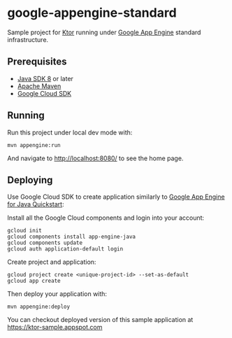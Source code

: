 # google-appengine-standard

Sample project for [Ktor](http://ktor.io) running under [Google App Engine](https://cloud.google.com/appengine/)
standard infrastructure. 

## Prerequisites

* [Java SDK 8](http://www.oracle.com/technetwork/java/javase/downloads/index.html) or later
* [Apache Maven](https://maven.apache.org)
* [Google Cloud SDK](https://cloud.google.com/sdk/docs/)

## Running

Run this project under local dev mode with:

```
mvn appengine:run
```
 
And navigate to [http://localhost:8080/](http://localhost:8080/) to see the home page.  

## Deploying

Use Google Cloud SDK to create application similarly to 
[Google App Engine for Java Quickstart](https://cloud.google.com/appengine/docs/standard/java/quickstart):

Install all the Google Cloud components and login into your account:

```
gcloud init
gcloud components install app-engine-java
gcloud components update  
gcloud auth application-default login
```

Create project and application:

```
gcloud project create <unique-project-id> --set-as-default
gcloud app create
```                                

Then deploy your application with:

```
mvn appengine:deploy
```

You can checkout deployed version of this sample application at
https://ktor-sample.appspot.com
